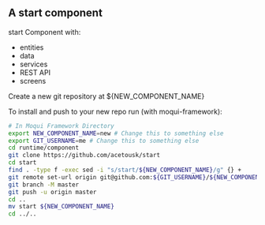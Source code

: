 ## A start component

start Component with: 

- entities
- data
- services
- REST API
- screens

Create a new git repository at ${NEW_COMPONENT_NAME}

To install and push to your new repo run (with moqui-framework):

```bash
# In Moqui Framework Directory
export NEW_COMPONENT_NAME=new # Change this to something else
export GIT_USERNAME=me # Change this to something else
cd runtime/component
git clone https://github.com/acetousk/start
cd start
find . -type f -exec sed -i "s/start/${NEW_COMPONENT_NAME}/g" {} +
git remote set-url origin git@github.com:${GIT_USERNAME}/${NEW_COMPONENT_NAME}
git branch -M master
git push -u origin master
cd ..
mv start ${NEW_COMPONENT_NAME}
cd ../..
```
